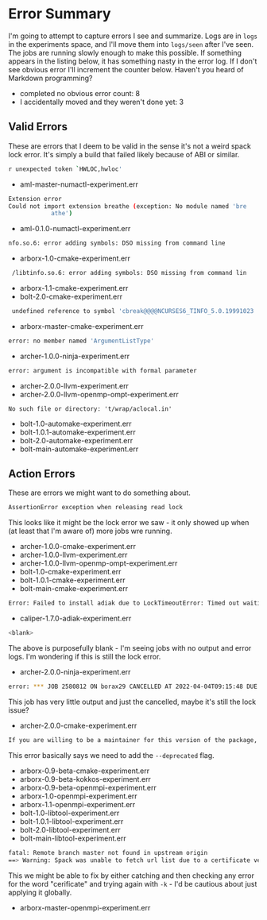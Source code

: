 # Error Summary

I'm going to attempt to capture errors I see and summarize. Logs are in `logs`
in the experiments space, and I'll move them into `logs/seen` after I've seen.
The jobs are running slowly enough to make this possible. If something appears in
the listing below, it has something nasty in the error log. If I don't see obvious
error I'll increment the counter below. Haven't you heard of Markdown programming?

 - completed no obvious error count: 8
 - I accidentally moved and they weren't done yet: 3


## Valid Errors

These are errors that I deem to be valid in the sense it's not a weird spack lock
error. It's simply a build that failed likely because of ABI or similar.

```bash
r unexpected token `HWLOC,hwloc'
```

- aml-master-numactl-experiment.err

```bash
Extension error
Could not import extension breathe (exception: No module named 'bre
            athe')
```
- aml-0.1.0-numactl-experiment.err


```bash
nfo.so.6: error adding symbols: DSO missing from command line
```

- arborx-1.0-cmake-experiment.err 

```bash
 /libtinfo.so.6: error adding symbols: DSO missing from command lin
```

- arborx-1.1-cmake-experiment.err
- bolt-2.0-cmake-experiment.err 

```bash
 undefined reference to symbol 'cbreak@@@@NCURSES6_TINFO_5.0.19991023
```
- arborx-master-cmake-experiment.err

```bash
error: no member named 'ArgumentListType'
```
- archer-1.0.0-ninja-experiment.err

```bash
error: argument is incompatible with formal parameter
```
- archer-2.0.0-llvm-experiment.err
- archer-2.0.0-llvm-openmp-ompt-experiment.err 

```
No such file or directory: 't/wrap/aclocal.in'
```
-  bolt-1.0-automake-experiment.err 
-  bolt-1.0.1-automake-experiment.err
-  bolt-2.0-automake-experiment.err 
-  bolt-main-automake-experiment.err 

## Action Errors

These are errors we might want to do something about.

```bash
AssertionError exception when releasing read lock 
```
This looks like it might be the lock error we saw - it only showed up when (at least that I'm aware of) more jobs wre running.

- archer-1.0.0-cmake-experiment.err
- archer-1.0.0-llvm-experiment.err
- archer-1.0.0-llvm-openmp-ompt-experiment.err 
- bolt-1.0-cmake-experiment.err
- bolt-1.0.1-cmake-experiment.err
- bolt-main-cmake-experiment.err

```bash
Error: Failed to install adiak due to LockTimeoutError: Timed out waiting for a write lock.
```

- caliper-1.7.0-adiak-experiment.err

```bash
<blank>
```

The above is purposefully blank - I'm seeing jobs with no output and error logs. I'm wondering if this is still the lock error.

- archer-2.0.0-ninja-experiment.err

```bash
error: *** JOB 2580812 ON borax29 CANCELLED AT 2022-04-04T09:15:48 DUE TO TIME LIMIT ***
```
This job has very little output and just the cancelled, maybe it's still the lock issue?

- archer-2.0.0-cmake-experiment.err

```bash
If you are willing to be a maintainer for this version of the package, submit a PR to remove `deprecated=False`, or use `--deprecated` to skip this check.
```

This error basically says we need to add the `--deprecated` flag.

- arborx-0.9-beta-cmake-experiment.err 
- arborx-0.9-beta-kokkos-experiment.err
- arborx-0.9-beta-openmpi-experiment.err
- arborx-1.0-openmpi-experiment.err
- arborx-1.1-openmpi-experiment.err
- bolt-1.0-libtool-experiment.err
- bolt-1.0.1-libtool-experiment.err
- bolt-2.0-libtool-experiment.err 
- bolt-main-libtool-experiment.err 

```bash
fatal: Remote branch master not found in upstream origin
==> Warning: Spack was unable to fetch url list due to a certificate verification problem. You can try running spack -k, which will not check SSL certificates. Use this at your own risk
```
This we might be able to fix by either catching and then checking any error for the word "cerificate" and trying again with `-k` - I'd be cautious about just applying it globally.

- arborx-master-openmpi-experiment.err
